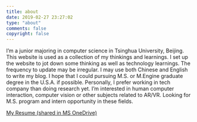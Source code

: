 ```yaml
---
title: about
date: 2019-02-27 23:27:02
type: "about"
comments: false
copyright: false
---
```

I’m a junior majoring in computer science in Tsinghua University, Beijing. This website is used as a collection of my thinkings and learnings.
I set up the website to jot down some thinking as well as technology learnings. The frequency to update may be irregular. I may use both Chinese and English to write my blog.
I hope that I could pursuing M.S. or M.Engine graduate degree in the U.S.A. if possible. Personally, I prefer working in tech company than doing research yet. I’m interested in human computer interaction, computer vision or other subjects related to AR/VR. Looking for M.S. program and intern opportunity in these fields.


[My Resume (shared in MS OneDrive)](https://1drv.ms/b/s!As_gwSqeSr_TgYo0zV3Tkc6VHv9MFQ)
